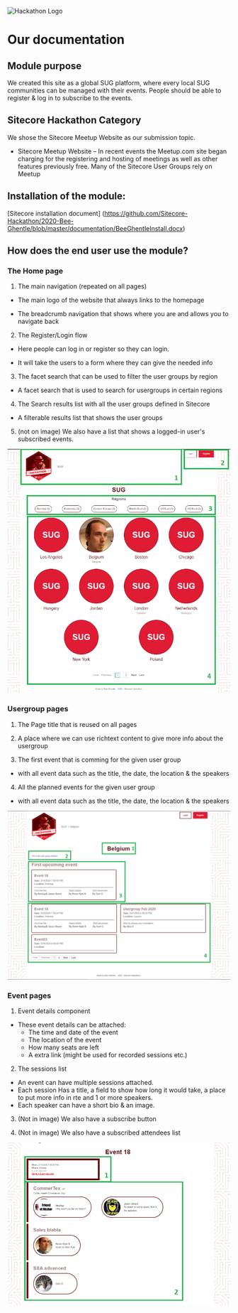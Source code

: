 ![Hackathon Logo](documentation/images/hackathon.png?raw=true "Hackathon Logo")

# Our documentation

## Module purpose
We created this site as a global SUG platform, where every local SUG communities can be managed with their events.
People should be able to register & log in to subscribe to the events.

## Sitecore Hackathon Category
We shose the Sitecore Meetup Website as our submission topic.

- Sitecore Meetup Website – In recent events the Meetup.com site began charging for the registering and hosting of meetings as well as other features previously free. Many of the Sitecore User Groups rely on Meetup

## Installation of the module:
[Sitecore installation document] (https://github.com/Sitecore-Hackathon/2020-Bee-Ghentle/blob/master/documentation/BeeGhentleInstall.docx)

## How does the end user use the module?

### The Home page

1. The main navigation (repeated on all pages)

  - The main logo of the website that always links to the homepage

  - The breadcrumb navigation that shows where you are and allows you to navigate back

2. The Register/Login flow

  - Here people can log in or register so they can login.

  - It will take the users to a form where they can give the needed info

3. The facet search that can be used to filter the user groups by region

  - A facet search that is used to search for usergroups in certain regions

4. The Search results list with all the user groups defined in Sitecore

  - A filterable results list that shows the user groups

5. (not on image) We also have a list that shows a logged-in user's subscribed events.

![Example of the home page](/documentation/images/Homepage.png)

### Usergroup pages

1. The Page title that is reused on all pages

2. A place where we can use richtext content to give more info about the usergroup

3. The first event that is comming for the given user group

  - with all event data such as the title, the date, the location & the speakers

4. All the planned events for the given user group

  - with all event data such as the title, the date, the location & the speakers

![Example of the Usergroup detail page](/documentation/images/UserGroupDetailPage.png)

### Event pages

1. Event details component

- These event details can be attached:
  - The time and date of the event
  - The location of the event
  - How many seats are left
  - A extra link (might be used for recorded sessions etc.)

2. The sessions list

  - An event can have multiple sessions attached.
  - Each session Has a title, a field to show how long it would take, a place to put more info in rte and 1 or more speakers.
  - Each speaker can have a short bio & an image.

3. (Not in image) We also have a subscribe button

4. (Not in image) We also have a subscribed attendees list

![Example of the Event detail page](/documentation/images/EventDetailPage.png)